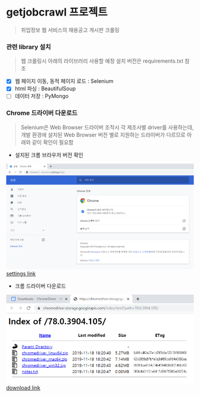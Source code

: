 # getjobcrawl 프로젝트
> 취업정보 웹 서비스의 채용공고 게시판 크롤링

### 관련 library 설치
> 웹 크롤링시 아래의 라이브러리 사용할 예정
> 설치 버전은 requirements.txt 참조

- [x] 웹 페이지 이동, 동적 페이지 로드 : Selenium
- [x] html 파싱 : BeautifulSoup
- [ ] 데이터 저장 : PyMongo

### Chrome 드라이버 다운로드

> Selenium은 Web Browser 드라이버 조작시 각 제조사별 driver를 사용하는데, 개발 환경에 설치된 Web Browser 버전 별로 지원하는 드라이버가 다르므로 아래와 같이 확인이 필요함

* 설치된 크롬 브라우저 버전 확인  

![chrome-ver](readme-img/chrome-ver.PNG)  
[settings link](chrome://settings/help)

* 크롬 드라이버 다운로드  

![chrome-download](readme-img/chrome-download.PNG)  
[download link](https://chromedriver.chromium.org/downloads)  

